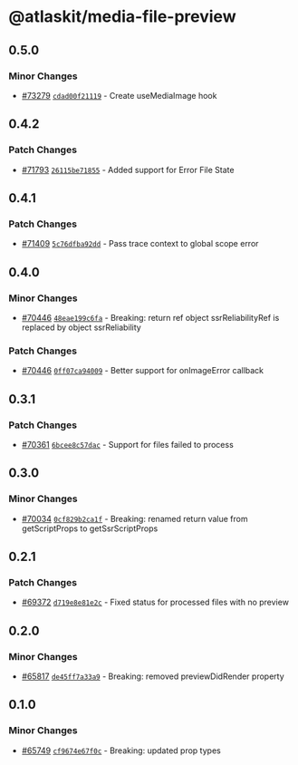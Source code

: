 # @atlaskit/media-file-preview

## 0.5.0

### Minor Changes

- [#73279](https://stash.atlassian.com/projects/CONFCLOUD/repos/confluence-frontend/pull-requests/73279) [`cdad00f21119`](https://stash.atlassian.com/projects/CONFCLOUD/repos/confluence-frontend/commits/cdad00f21119) - Create useMediaImage hook

## 0.4.2

### Patch Changes

- [#71793](https://stash.atlassian.com/projects/CONFCLOUD/repos/confluence-frontend/pull-requests/71793) [`26115be71855`](https://stash.atlassian.com/projects/CONFCLOUD/repos/confluence-frontend/commits/26115be71855) - Added support for Error File State

## 0.4.1

### Patch Changes

- [#71409](https://stash.atlassian.com/projects/CONFCLOUD/repos/confluence-frontend/pull-requests/71409) [`5c76dfba92dd`](https://stash.atlassian.com/projects/CONFCLOUD/repos/confluence-frontend/commits/5c76dfba92dd) - Pass trace context to global scope error

## 0.4.0

### Minor Changes

- [#70446](https://stash.atlassian.com/projects/CONFCLOUD/repos/confluence-frontend/pull-requests/70446) [`48eae199c6fa`](https://stash.atlassian.com/projects/CONFCLOUD/repos/confluence-frontend/commits/48eae199c6fa) - Breaking: return ref object ssrReliabilityRef is replaced by object ssrReliability

### Patch Changes

- [#70446](https://stash.atlassian.com/projects/CONFCLOUD/repos/confluence-frontend/pull-requests/70446) [`0ff07ca94009`](https://stash.atlassian.com/projects/CONFCLOUD/repos/confluence-frontend/commits/0ff07ca94009) - Better support for onImageError callback

## 0.3.1

### Patch Changes

- [#70361](https://stash.atlassian.com/projects/CONFCLOUD/repos/confluence-frontend/pull-requests/70361) [`6bcee8c57dac`](https://stash.atlassian.com/projects/CONFCLOUD/repos/confluence-frontend/commits/6bcee8c57dac) - Support for files failed to process

## 0.3.0

### Minor Changes

- [#70034](https://stash.atlassian.com/projects/CONFCLOUD/repos/confluence-frontend/pull-requests/70034) [`0cf829b2ca1f`](https://stash.atlassian.com/projects/CONFCLOUD/repos/confluence-frontend/commits/0cf829b2ca1f) - Breaking: renamed return value from getScriptProps to getSsrScriptProps

## 0.2.1

### Patch Changes

- [#69372](https://stash.atlassian.com/projects/CONFCLOUD/repos/confluence-frontend/pull-requests/69372) [`d719e8e81e2c`](https://stash.atlassian.com/projects/CONFCLOUD/repos/confluence-frontend/commits/d719e8e81e2c) - Fixed status for processed files with no preview

## 0.2.0

### Minor Changes

- [#65817](https://stash.atlassian.com/projects/CONFCLOUD/repos/confluence-frontend/pull-requests/65817) [`de45ff7a33a9`](https://stash.atlassian.com/projects/CONFCLOUD/repos/confluence-frontend/commits/de45ff7a33a9) - Breaking: removed previewDidRender property

## 0.1.0

### Minor Changes

- [#65749](https://stash.atlassian.com/projects/CONFCLOUD/repos/confluence-frontend/pull-requests/65749) [`cf9674e67f0c`](https://stash.atlassian.com/projects/CONFCLOUD/repos/confluence-frontend/commits/cf9674e67f0c) - Breaking: updated prop types
